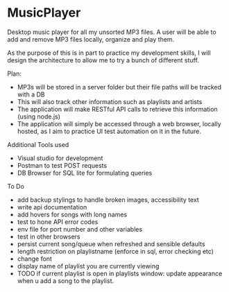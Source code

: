 # MusicPlayer
Desktop music player for all my unsorted MP3 files. A user will be able to add and remove MP3 files locally, organize and play them.

As the purpose of this is in part to practice my development skills, I will design the architecture to allow me to try a bunch of different stuff.

Plan:
- MP3s will be stored in a server folder but their file paths will be tracked with a DB 
- This will also track other information such as playlists and artists
- The application will make RESTful API calls to retrieve this information (using node.js)
- The application will simply be accessed through a web browser, locally hosted, as I aim to practice UI test automation on it in the future.


Additional Tools used
- Visual studio for development
- Postman to test POST requests
- DB Browser for SQL lite for formulating queries

To Do
- add backup stylings to handle broken images, accessibility text
- write api documentation
- add hovers for songs with long names
- test to hone API error codes
- env file for port number and other variables
- test in other browsers
- persist current song/queue when refreshed and sensible defaults
- length restriction on playlistname (enforce in sql, error checking etc)
- change font
- display name of playlist you are currently viewing
- TODO if current playlist is open in playlists window: update appearance when u add a song to the playlist.